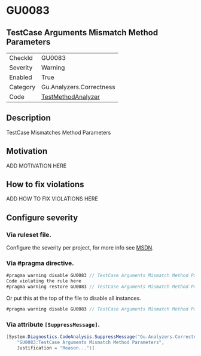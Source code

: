 # GU0083
## TestCase Arguments Mismatch Method Parameters

<!-- start generated table -->
<table>
  <tr>
    <td>CheckId</td>
    <td>GU0083</td>
  </tr>
  <tr>
    <td>Severity</td>
    <td>Warning</td>
  </tr>
  <tr>
    <td>Enabled</td>
    <td>True</td>
  </tr>
  <tr>
    <td>Category</td>
    <td>Gu.Analyzers.Correctness</td>
  </tr>
  <tr>
    <td>Code</td>
    <td><a href="https://github.com/DotNetAnalyzers/Gu.Analyzers/blob/master/Gu.Analyzers/NodeAnalyzers/TestMethodAnalyzer.cs">TestMethodAnalyzer</a></td>
  </tr>
</table>
<!-- end generated table -->

## Description

TestCase Mismatches Method Parameters

## Motivation

ADD MOTIVATION HERE

## How to fix violations

ADD HOW TO FIX VIOLATIONS HERE

<!-- start generated config severity -->
## Configure severity

### Via ruleset file.

Configure the severity per project, for more info see [MSDN](https://msdn.microsoft.com/en-us/library/dd264949.aspx).

### Via #pragma directive.
```C#
#pragma warning disable GU0083 // TestCase Arguments Mismatch Method Parameters
Code violating the rule here
#pragma warning restore GU0083 // TestCase Arguments Mismatch Method Parameters
```

Or put this at the top of the file to disable all instances.
```C#
#pragma warning disable GU0083 // TestCase Arguments Mismatch Method Parameters
```

### Via attribute `[SuppressMessage]`.

```C#
[System.Diagnostics.CodeAnalysis.SuppressMessage("Gu.Analyzers.Correctness", 
    "GU0083:TestCase Arguments Mismatch Method Parameters", 
    Justification = "Reason...")]
```
<!-- end generated config severity -->